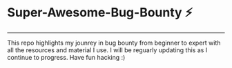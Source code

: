 # Super-Awesome-Bug-Bounty ⚡
----------------------------
This repo highlights my jounrey in bug bounty from beginner to expert with all the resources and material I use. I will be reguarly updating this as I continue to progress. Have fun hacking :)
